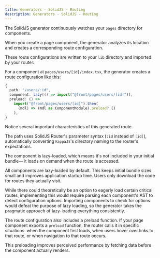 ```yaml
---
title: Generators - SolidJS - Routing
description: Generators - SolidJS - Routing
---
```


The SolidJS generator continuously watches your `pages` directory for components.

When you create a page component, the generator analyzes its location
and creates a corresponding route configuration.

These route configurations are written to your `lib` directory
and imported by your router.

For a component at `pages/users/[id]/index.tsx`,
the generator creates a route configuration like this:

```ts
{
  path: "/users/:id",
  component: lazy(() => import("@front/pages/users/[id]")),
  preload: () =>
    import("@front/pages/users/[id]").then(
      (mdl) => (mdl as ComponentModule).preload?.()
    ),
}
```

Notice several important characteristics of this generated route.

The path uses SolidJS Router's parameter syntax (`:id` instead of `[id]`),
automatically converting `KappaJS`'s directory naming to the router's expectations.

The component is lazy-loaded, which means it's not included in your initial bundle—
it loads on demand when the route is accessed.

All components are lazy-loaded by default.
This keeps initial bundle sizes small and improves application startup time.
Users only download the code for routes they actually visit.

While there could theoretically be an option to eagerly load certain critical routes,
implementing this would require parsing each component's AST to detect configuration options.
Importing components to check for options would defeat the purpose of lazy loading,
so the generator takes the pragmatic approach of lazy-loading everything consistently.

The route configuration also includes a preload function.
If your page component exports a `preload` function,
the router calls it in specific situations:
when the component first loads, when users hover over links to that route,
or when navigation to that route occurs.

This preloading improves perceived performance
by fetching data before the component actually renders.

